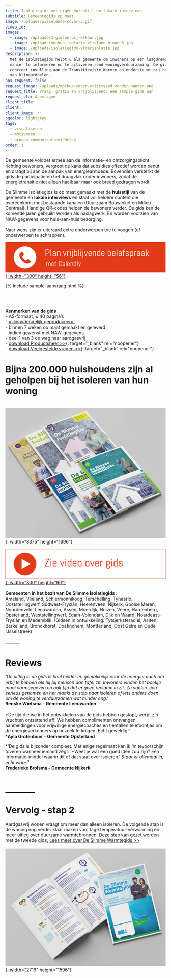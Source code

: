 ```yaml
---
title: Isolatiegids met eigen huisstijl en lokale interviews
subtitle: Gemeentegids op maat
image: /uploads/wisselende-cover-3.gif
vimeo_id:
images:
  - image: /uploads/3-gidsen-bij-elkaar.jpg
  - image: /uploads/mockup-isolatie-vlieland-binnen3.jpg
  - image: /uploads/isolatiegids-vloerisolatie.jpg
description: >-
  Met de isolatiegids helpt u als gemeente om inwoners op een laagdrempelige
  manier te informeren en te activeren rond woningverduurzaming. De gids geeft
  concreet invulling aan de Transitievisie Warmte en ondersteunt bij het halen
  van klimaatdoelen. 
has_request: false
request_image: /uploads/mockup-cover-vrijstaand-zonder-handen.png
request_title: Vraag, gratis en vrijblijvend, een sample gids aan
request_cta: Aanvragen
client_title:
client:
client_image: ''
bgcolor: lightgray
tags:
  - visualiseren
  - motiveren
  - groene-communicatiemiddelen
order: 1
---
```

De gemeente voldoet ermee aan de informatie- en ontzorgingsplicht richting bewoners, vergroot de kans dat subsidies effectief worden benut en draagt bij aan de aanpak van energiearmoede. Bovendien versterkt de gids de participatie en het draagvlak onder inwoners, zodat de energietransitie niet alleen haalbaar maar ook breed gedragen wordt.

De Slimme Isolatiegids is op maat gemaakt met de **huisstijl** van de gemeente en **lokale interviews** en staat vol&nbsp;heldere content die overeenkomt met bestaande kanalen (Duurzaam Bouwloket en Milieu Centraal). Handige QR-codes helpen de bewoners verder. De gids kan de komende jaren gebruikt worden als naslagwerk. En worden voorzien van NAW-gegevens voor huis-aan-huis bezorging.<br><br>Naar wens zijn er uiteraard extra onderwerpen toe te voegen (of onderwerpen te schrappen).

[​​​​​​![](/uploads/knoppen-32-3.svg){: width="300" height="56"}](https://calendly.com/frisseplannen/kennismaking-en-vragen)

{% include sample-aanvraag.html %}

**<br><br>**

**Kenmerken van de gids**<br>\- A5-formaat, ± 40 pagina’s<br>\- [milieuvriendelijk geproduceerd&nbsp;](https://frisseplannen.nl/blogs/certificeringen/)<br>\- binnen 7 weken op maat gemaakt en geleverd<br>\- indien gewenst met NAW-gegevens<br>\- deel 1 van 3 op weg naar aardgasvrij<br>\- [download Productsheet &gt;&gt;](https://bit.ly/productsheetDSI){: target="_blank" rel="noopener"}<br>\- [download Veelgestelde vragen &gt;&gt;](https://www.frisseplannen.nl/FrisseVragenenAntwoorden.pdf){: target="_blank" rel="noopener"}<br>

# Bijna 200.000 huishoudens zijn al geholpen bij het isoleren van hun woning

&nbsp;<br>![](/uploads/6-magazine-bij-elkaar-zonder-tekst.jpg){: width="3375" height="1696"}

[![](/uploads/zie-video-over-gids.png){: width="300" height="90"}](https://vimeo.com/845903129?share=copy)<br><br>**Gemeenten in het bezit van De Slimme Isolatiegids :**<br>Ameland, Vlieland, Schiermonnikoog, Terschelling, Tynaarlo, Ooststellingwerf, Súdwest-Fryslân, Heerenveen, Nijkerk, Gooise Meren, Noordenveld, Leeuwarden, Assen, Moerdijk, Huizen, Veere, Hardenberg, Opsterland, Weststellingwerf, Edam-Volendam, Dijk en Waard, Noardeast-Fryslân en Medemblik. (Gidsen in ontwikkeling: Tytsjerksteradiel, Aalten, Berkelland, Bronckhorst, Doetinchem, Montferland, Oost Gelre en Oude IJsselstreek)<br>&nbsp;<br>\_\_\_\_\_\_\_

# Reviews

*‘De uitleg in de gids is heel helder en gemakkelijk voor de energiecoach om erbij te hebben als hij bij mensen aan tafel zit. Inwoners vinden het boekje mooi vormgegeven en ook fijn dat er geen reclame in zit. Ze voelen zich serieus genomen en het maakt de stap naar isoleren of iets anders doen om de woning te verduurzamen wat minder eng.’*<br>**Renske Wietsma - Gemeente Leeuwarden**<br><br>*De tijd die we in het ontwikkelen van de gids hebben gestopt, werpt z’n vruchten ontzettend af!! We hebben complimenten ontvangen, aanmeldingen voor vrijwillige energiecoaches en tientallen telefoontjes om de energieverkenners op bezoek te krijgen. Echt geweldig!’<br>***Ayla Grotenboer - Gemeente Opsterland**

*‘De gids is bijzonder compleet. Met enige regelmaat kan ik ‘m tevoorschijn toveren wanneer iemand zegt: ‘*Weet je wat een goed idee zou zijn? Een informatie-middel waarin dit of dat staat over isoleren.’ *Staat er allemaal in, echt waar!’*<br>**Frederieke Brolsma - Gemeente Nijkerk**

# \_\_\_\_\_\_\_<br><br>Vervolg **\- stap 2**

Aardgasvrij wonen vraagt om meer dan alleen isoleren. De volgende stap is de woning nog verder klaar maken voor lage temperatuur-verwarming en meer uitleg over duurzame warmtebronnen. Deze stap kan gezet worden met de tweede gids; [Lees meer over De Slimme Warmtegids &gt;&gt;](/portfolio/de-slimme-warmtegids/)<br><br>![](/uploads/cover-en-binnenpagina-2.jpg){: width="2716" height="1596"}<br>